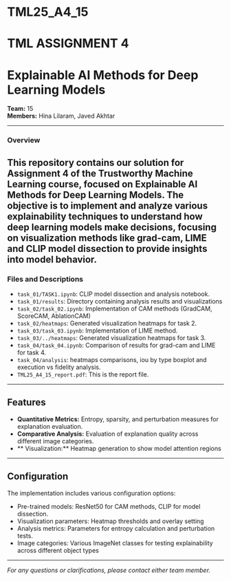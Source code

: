 
# TML25_A4_15
# TML ASSIGNMENT 4 
# Explainable AI Methods for Deep Learning Models
**Team:** 15  
**Members:** Hina Lilaram, Javed Akhtar

---

### Overview

This repository contains our solution for Assignment 4 of the Trustworthy Machine Learning course, focused on Explainable AI Methods for Deep Learning Models. The objective is to implement and analyze various explainability techniques to understand how deep learning models make decisions, focusing on visualization methods like grad-cam, LIME and CLIP model dissection to provide insights into model behavior.
---


### Files and Descriptions

- `task_01/TASK1.ipynb`: CLIP model dissection and analysis notebook.
- `task_01/results`: Directory containing analysis results and visualizations
- `task_02/task_02.ipynb`: Implementation of CAM methods (GradCAM, ScoreCAM, AblationCAM)
- `task_02/heatmaps`: Generated visualization heatmaps for task 2.
- `task_03/task_03.ipynb`: Implementation of LIME method.
- `task_03/../heatmaps`: Generated visualization heatmaps for task 3.
- `task_04/task_04.ipynb`: Comparison of results for grad-cam and LIME for task 4.
- `task_04/analysis`: heatmaps comparisons, iou by type boxplot and execution vs fidelity analysis.
- `TML25_A4_15_report.pdf`: This is the report file.

---

## Features

- **Quantitative Metrics:** Entropy, sparsity, and perturbation measures for explanation evaluation.
- **Comparative Analysis:**  Evaluation of explanation quality across different image categories.
- **  Visualization:** Heatmap generation to show model attention regions

---

## Configuration

The implementation includes various configuration options:
- Pre-trained models: ResNet50 for CAM methods, CLIP for model dissection.
- Visualization parameters: Heatmap thresholds and overlay setting
- Analysis metrics: Parameters for entropy calculation and perturbation tests.
- Image categories: Various ImageNet classes for testing explainability across different object types

---

*For any questions or clarifications, please contact either team member.*